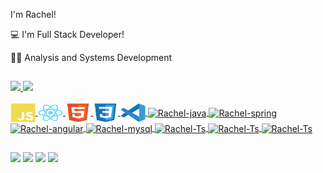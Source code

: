 I'm Rachel!

💻 I'm Full Stack Developer!

👩‍🎓 Analysis and Systems Development

##
 <div>
  <a href="https://github.com/rachel-araujo">
  <img height="180em" src="https://github-readme-stats.vercel.app/api?username=rachel-araujo&show_icons=true&theme=dracula&include_all_commits=true&count_private=true"/>
  <img height="180em" src="https://github-readme-stats.vercel.app/api/top-langs/?username=rachel-araujo&layout=compact&langs_count=7&theme=dracula"/>
</div>
  
<div style="display: inline_block"><br>
  <img align="center" alt="Rachel-Js" height="30" width="40" src="https://raw.githubusercontent.com/devicons/devicon/master/icons/javascript/javascript-plain.svg">
  <img align="center" alt="Rachel-React" height="30" width="40" src="https://raw.githubusercontent.com/devicons/devicon/master/icons/react/react-original.svg">
  <img align="center" alt="Rachel-HTML" height="30" width="40" src="https://raw.githubusercontent.com/devicons/devicon/master/icons/html5/html5-original.svg">
  <img align="center" alt="Rachel-CSS" height="30" width="40" src="https://raw.githubusercontent.com/devicons/devicon/master/icons/css3/css3-original.svg">
  <img align="center" alt="Rachel-vs" height="30" width="40" src="https://raw.githubusercontent.com/devicons/devicon/master/icons/vscode/vscode-original.svg">
  <img align="center" alt="Rachel-java" height="30" width="40" src="https://cdn.jsdelivr.net/gh/devicons/devicon/icons/java/java-original.svg" />
  <img align="center" alt="Rachel-spring" height="30" width="40" src="https://cdn.jsdelivr.net/gh/devicons/devicon/icons/spring/spring-original.svg" />
  <img align="center" alt="Rachel-angular" height="30" width="40" src="https://cdn.jsdelivr.net/gh/devicons/devicon/icons/angularjs/angularjs-original.svg" />
  <img align="center" alt="Rachel-mysql" height="30" width="40" src="https://cdn.jsdelivr.net/gh/devicons/devicon/icons/mysql/mysql-original.svg" />
  <img align="center" alt="Rachel-Ts" height="30" width="40" src="https://cdn.jsdelivr.net/gh/devicons/devicon/icons/typescript/typescript-original.svg" />
  <img align="center" alt="Rachel-Ts" height="30" width="40" src="https://cdn.jsdelivr.net/gh/devicons/devicon/icons/docker/docker-original.svg" />
  <img align="center" alt="Rachel-Ts" height="30" width="40" src="https://cdn.jsdelivr.net/gh/devicons/devicon/icons/bootstrap/bootstrap-original.svg" />
          
          
                  
          
</div>
  
  ##
  
 <div> 
  <a href="https://www.linkedin.com/in/rachel-araujo-a6594766/" target="_blank"><img src="https://img.shields.io/badge/-LinkedIn-%230077B5?style=for-the-badge&logo=linkedin&logoColor=white" target="_blank"></a> 
  <a href="https://discord.gg/rB8d6dvK" target="_blank"><img src="https://img.shields.io/badge/Discord-7289DA?style=for-the-badge&logo=discord&logoColor=white" target="_blank"></a>
  <a href = "mailto:rachelaraujo17@gmail.com"><img src="https://img.shields.io/badge/Gmail-D14836?style=for-the-badge&logo=gmail&logoColor=white"></a>
  <a href="http://api.whatsapp.com/send?phone=5511940333604" target="_blank"><img src="https://img.shields.io/badge/WhatsApp-25D366?style=for-the-badge&logo=whatsapp&logoColor=white" target="_blank"></a>
 </div>
